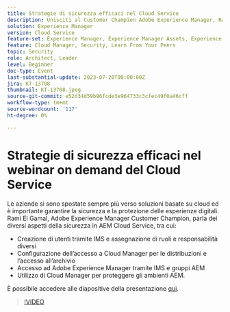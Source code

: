 ```yaml
---
title: Strategie di sicurezza efficaci nel Cloud Service
description: Unisciti al Customer Champion Adobe Experience Manager, Rami El Gamal, mentre discute i diversi aspetti della sicurezza in AEM Cloud Service.
solution: Experience Manager
version: Cloud Service
feature-set: Experience Manager, Experience Manager Assets, Experience Manager Sites
feature: Cloud Manager, Security, Learn From Your Peers
topic: Security
role: Architect, Leader
level: Beginner
doc-type: Event
last-substantial-update: 2023-07-20T00:00:00Z
jira: KT-13708
thumbnail: KT-13708.jpeg
source-git-commit: e52d34d59b96fcde3e964733c3cfec49f0a46cff
workflow-type: tm+mt
source-wordcount: '117'
ht-degree: 0%

---
```



# Strategie di sicurezza efficaci nel webinar on demand del Cloud Service

Le aziende si sono spostate sempre più verso soluzioni basate su cloud ed è importante garantire la sicurezza e la protezione delle esperienze digitali. Rami El Gamal, Adobe Experience Manager Customer Champion, parla dei diversi aspetti della sicurezza in AEM Cloud Service, tra cui:

* Creazione di utenti tramite IMS e assegnazione di ruoli e responsabilità diversi
* Configurazione dell’accesso a Cloud Manager per le distribuzioni e l’accesso all’archivio
* Accesso ad Adobe Experience Manager tramite IMS e gruppi AEM
* Utilizzo di Cloud Manager per proteggere gli ambienti AEM.

È possibile accedere alle diapositive della presentazione [qui](../../assets/experience-manager/july2023/effective-security-strategies-in-cloud-service/AEM-CloudManager-Security_Webinar_July_18.pdf).

>[!VIDEO](https://video.tv.adobe.com/v/3421772/?learn=on)
